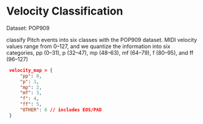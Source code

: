 # Velocity Classification

Dataset: POP909

classify Pitch events into six classes with the POP909 dataset. MIDI velocity values range from 0–127, and we quantize the information into six categories, pp (0–31), p (32–47), mp (48–63), mf (64–79), f (80–95), and ff (96–127)

   ```json
    velocity_map = {
        "pp": 0,
        "p": 1,
        "mp": 2,
        "mf": 3,
        "f": 4,
        "ff": 5,
        "OTHER": 6 // includes EOS/PAD
    }
   ```
